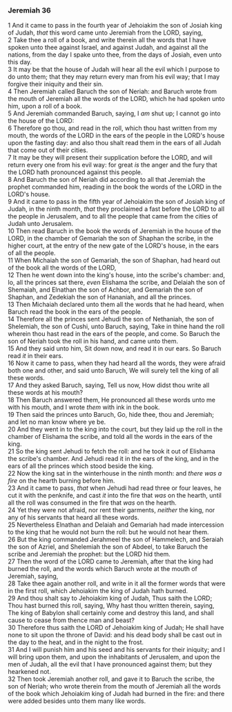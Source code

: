 ### Jeremiah 36

1 And it came to pass in the fourth year of Jehoiakim the son of Josiah king of Judah, *that* this word came unto Jeremiah from the LORD, saying,  
2 Take thee a roll of a book, and write therein all the words that I have spoken unto thee against Israel, and against Judah, and against all the nations, from the day I spake unto thee, from the days of Josiah, even unto this day.  
3 It may be that the house of Judah will hear all the evil which I purpose to do unto them; that they may return every man from his evil way; that I may forgive their iniquity and their sin.  
4 Then Jeremiah called Baruch the son of Neriah: and Baruch wrote from the mouth of Jeremiah all the words of the LORD, which he had spoken unto him, upon a roll of a book.  
5 And Jeremiah commanded Baruch, saying, I *am* shut up; I cannot go into the house of the LORD:  
6 Therefore go thou, and read in the roll, which thou hast written from my mouth, the words of the LORD in the ears of the people in the LORD's house upon the fasting day: and also thou shalt read them in the ears of all Judah that come out of their cities.  
7 It may be they will present their supplication before the LORD, and will return every one from his evil way: for great *is* the anger and the fury that the LORD hath pronounced against this people.  
8 And Baruch the son of Neriah did according to all that Jeremiah the prophet commanded him, reading in the book the words of the LORD in the LORD's house.  
9 And it came to pass in the fifth year of Jehoiakim the son of Josiah king of Judah, in the ninth month, *that* they proclaimed a fast before the LORD to all the people in Jerusalem, and to all the people that came from the cities of Judah unto Jerusalem.  
10 Then read Baruch in the book the words of Jeremiah in the house of the LORD, in the chamber of Gemariah the son of Shaphan the scribe, in the higher court, at the entry of the new gate of the LORD's house, in the ears of all the people.  
11 When Michaiah the son of Gemariah, the son of Shaphan, had heard out of the book all the words of the LORD,  
12 Then he went down into the king's house, into the scribe's chamber: and, lo, all the princes sat there, *even* Elishama the scribe, and Delaiah the son of Shemaiah, and Elnathan the son of Achbor, and Gemariah the son of Shaphan, and Zedekiah the son of Hananiah, and all the princes.  
13 Then Michaiah declared unto them all the words that he had heard, when Baruch read the book in the ears of the people.  
14 Therefore all the princes sent Jehudi the son of Nethaniah, the son of Shelemiah, the son of Cushi, unto Baruch, saying, Take in thine hand the roll wherein thou hast read in the ears of the people, and come. So Baruch the son of Neriah took the roll in his hand, and came unto them.  
15 And they said unto him, Sit down now, and read it in our ears. So Baruch read *it* in their ears.  
16 Now it came to pass, when they had heard all the words, they were afraid both one and other, and said unto Baruch, We will surely tell the king of all these words.  
17 And they asked Baruch, saying, Tell us now, How didst thou write all these words at his mouth?  
18 Then Baruch answered them, He pronounced all these words unto me with his mouth, and I wrote *them* with ink in the book.  
19 Then said the princes unto Baruch, Go, hide thee, thou and Jeremiah; and let no man know where ye be.  
20 And they went in to the king into the court, but they laid up the roll in the chamber of Elishama the scribe, and told all the words in the ears of the king.  
21 So the king sent Jehudi to fetch the roll: and he took it out of Elishama the scribe's chamber. And Jehudi read it in the ears of the king, and in the ears of all the princes which stood beside the king.  
22 Now the king sat in the winterhouse in the ninth month: and *there was a fire* on the hearth burning before him.  
23 And it came to pass, *that* when Jehudi had read three or four leaves, he cut it with the penknife, and cast *it* into the fire that *was* on the hearth, until all the roll was consumed in the fire that *was* on the hearth.  
24 Yet they were not afraid, nor rent their garments, *neither* the king, nor any of his servants that heard all these words.  
25 Nevertheless Elnathan and Delaiah and Gemariah had made intercession to the king that he would not burn the roll: but he would not hear them.  
26 But the king commanded Jerahmeel the son of Hammelech, and Seraiah the son of Azriel, and Shelemiah the son of Abdeel, to take Baruch the scribe and Jeremiah the prophet: but the LORD hid them.  
27 Then the word of the LORD came to Jeremiah, after that the king had burned the roll, and the words which Baruch wrote at the mouth of Jeremiah, saying,  
28 Take thee again another roll, and write in it all the former words that were in the first roll, which Jehoiakim the king of Judah hath burned.  
29 And thou shalt say to Jehoiakim king of Judah, Thus saith the LORD; Thou hast burned this roll, saying, Why hast thou written therein, saying, The king of Babylon shall certainly come and destroy this land, and shall cause to cease from thence man and beast?  
30 Therefore thus saith the LORD of Jehoiakim king of Judah; He shall have none to sit upon the throne of David: and his dead body shall be cast out in the day to the heat, and in the night to the frost.  
31 And I will punish him and his seed and his servants for their iniquity; and I will bring upon them, and upon the inhabitants of Jerusalem, and upon the men of Judah, all the evil that I have pronounced against them; but they hearkened not.  
32 Then took Jeremiah another roll, and gave it to Baruch the scribe, the son of Neriah; who wrote therein from the mouth of Jeremiah all the words of the book which Jehoiakim king of Judah had burned in the fire: and there were added besides unto them many like words.  
